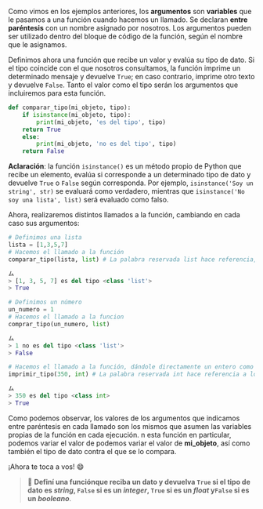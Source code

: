 Como vimos en los ejemplos anteriores, los **argumentos** son **variables** que le pasamos a una función cuando hacemos un llamado. Se declaran **entre paréntesis** con un nombre asignado por nosotros. Los argumentos pueden ser utilizado dentro del bloque de código de la función, según el nombre que le asignamos.

Definimos ahora una función que recibe un valor y evalúa su tipo de dato. Si el tipo coincide con el que nosotros consultamos, la función imprime un determinado mensaje y devuelve `True`; en caso contrario, imprime otro texto y devuelve `False`. Tanto el valor como el tipo serán los argumentos que incluiremos para esta función.

``` python
def comparar_tipo(mi_objeto, tipo):
    if isinstance(mi_objeto, tipo):
        print(mi_objeto, 'es del tipo', tipo)
    return True
    else:
        print(mi_objeto, 'no es del tipo', tipo)
    return False
```

**Aclaración**: la función `isinstance()` es un método propio de Python que recibe un elemento, evalúa si corresponde a un determinado tipo de dato y devuelve `True` o `False` según corresponda. Por ejemplo, `isinstance('Soy un string', str)` se evaluará como verdadero, mientras que `isinstance('No soy una lista', list)` será evaluado como falso.

Ahora, realizaremos distintos llamados a la función, cambiando en cada caso sus argumentos:<br>

``` python
# Definimos una lista
lista = [1,3,5,7]
# Hacemos el llamado a la función
comparar_tipo(lista, list) # La palabra reservada list hace referencia, obviamente, a una lista como estructura de datos

ム
> [1, 3, 5, 7] es del tipo <class 'list'>
> True
```

``` python
# Definimos un número
un_numero = 1
# Hacemos el llamado a la funcion
comprar_tipo(un_numero, list) 

ム
> 1 no es del tipo <class 'list'>
> False
```

``` python
# Hacemos el llamado a la función, dándole directamente un entero como un argumento
imprimir_tipo(350, int) # La palabra reservada int hace referencia a los números enteros

ム
> 350 es del tipo <class int>
> True
```

Como podemos observar, los valores de los argumentos que indicamos entre paréntesis en cada llamado son los mismos que asumen las variables propias de la función en cada ejecución. n esta función en particular, podemos variar el valor de podemos variar el valor de **mi_objeto**, así como también el tipo de dato contra el que se lo compara.<br>

¡Ahora te toca a vos! :smile:

> :memo: **Definí una funciónque reciba un dato y devuelva `True` si el tipo de dato es _string_, `False` si es un _integer_,  `True` si es un _float_ y`False` si es un _booleano_**.
